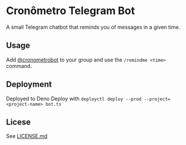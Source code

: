 # Cronômetro Telegram Bot

A small Telegram chatbot that reminds you of messages in a given time.

## Usage

Add [@cronometrobot](https://t.me/cronometrobot) to your group and use the `/remindme <time>` command.

## Deployment

Deployed to Deno Deploy with `deployctl deploy --prod --project=<project-name> bot.ts`

## Licese

See [LICENSE.md](LICENSE.md)
